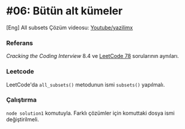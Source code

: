 # #06: Bütün alt kümeler

[Eng] All subsets
Çözüm videosu: [Youtube/yazilimx](https://youtu.be/wlFlGOssGKs)

### Referans

_Cracking the Coding Interview_ 8.4 ve [LeetCode 78](https://leetcode.com/problems/subsets/) sorularının aynıları.

### Leetcode

LeetCode'da `all_subsets()` metodunun ismi `subsets()` yapılmalı.

### Çalıştırma

`node solution1` komutuyla. Farklı çözümler için komuttaki dosya ismi değiştirilmeli.
